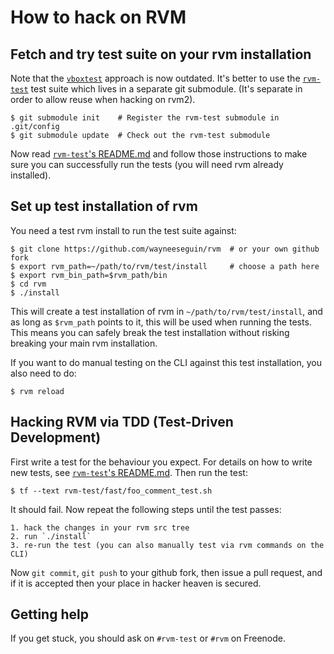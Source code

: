 # How to hack on RVM

## Fetch and try test suite on your rvm installation

Note that the [`vboxtest`](docs/vm_tests.md) approach is now outdated.
It's better to use the
[`rvm-test`](https://github.com/wayneeseguin/rvm-test/) test suite
which lives in a separate git submodule.  (It's separate in order to
allow reuse when hacking on rvm2).

    $ git submodule init    # Register the rvm-test submodule in .git/config
    $ git submodule update  # Check out the rvm-test submodule

Now read [`rvm-test`'s
README.md](https://github.com/wayneeseguin/rvm-test/blob/master/README.md)
and follow those instructions to make sure you can successfully run
the tests (you will need rvm already installed).

## Set up test installation of rvm

You need a test rvm install to run the test suite against:

    $ git clone https://github.com/wayneeseguin/rvm  # or your own github fork
    $ export rvm_path=~/path/to/rvm/test/install     # choose a path here
    $ export rvm_bin_path=$rvm_path/bin
    $ cd rvm
    $ ./install

This will create a test installation of rvm in
`~/path/to/rvm/test/install`, and as long as `$rvm_path` points to it,
this will be used when running the tests.  This means you can safely
break the test installation without risking breaking your main rvm
installation.

If you want to do manual testing on the CLI against this test installation,
you also need to do:

    $ rvm reload

## Hacking RVM via TDD (Test-Driven Development)

First write a test for the behaviour you expect.  For details on how
to write new tests, see [`rvm-test`'s
README.md](https://github.com/wayneeseguin/rvm-test/blob/master/README.md).
Then run the test:

    $ tf --text rvm-test/fast/foo_comment_test.sh

It should fail.  Now repeat the following steps until the test passes:

    1. hack the changes in your rvm src tree
    2. run `./install`
    3. re-run the test (you can also manually test via rvm commands on the CLI)

Now `git commit`, `git push` to your github fork, then issue a pull
request, and if it is accepted then your place in hacker heaven is
secured.

## Getting help

If you get stuck, you should ask on `#rvm-test` or `#rvm` on Freenode.

